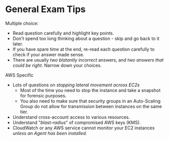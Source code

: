 # General Exam Tips

Multiple choice:
* Read question carefully and highlight key points.
* Don't spend too long thinking about a question - skip and go back to it later.
* If you have spare time at the end, re-read each question carefully to check if your answer made sense.
* There are usually _two blatantly incorrect_ answers, and _two answers that could be right_. Narrow down your choices.

AWS Specific
* Lots of questions on _stopping lateral movement across EC2s_
    * Most of the time you need to stop the instance and take a snapshot for forensic purposes.
    * You also need to make sure that security groups in an Auto-Scaling Group do not allow for transmission between instances on the same tier.
* Understand cross-account access to various resources.
* Understand "_blast-radius_" of compromised AWS keys (KMS).
* CloudWatch or any AWS service cannot monitor your EC2 instances _unless an Agent has been installed_.